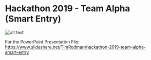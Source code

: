 # Hackathon 2019 - Team Alpha (Smart Entry)
![alt text](https://i.imgur.com/zppwsZN.png)

For the PowerPoint Presentation File: https://www.slideshare.net/TimRodman/hackathon-2019-team-alpha-smart-entry

